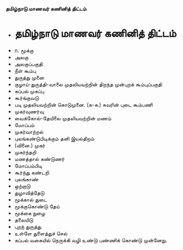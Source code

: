 **தமிழ்நாடு மாணவர் கணினித் திட்டம்**
- # தமிழ்நாடு மாணவர் கணினித் திட்டம்
- n. மூக்கு
- அலகு
- அலகுப்பகுதி
- நீள் கூம்பு
- துருத்து முனை
- குழாய்-துருத்தி-வாலை முதலியவற்றின் திறந்த முன்புறக் கூம்புப்பகுதி
- கப்பல் முகப்பு
- கூர்ங்குவடு
- படி முதலியவற்றின் கொடுமுனை. (க-க.) சுவரின் புடை கூம்பணி
- முகர்வுணர்வு
- வைக்கோல்-தேயிலை முதலியவற்றின் மணம்
- மோப்பம்
- முகர்வாற்றல்
- புலங்கண்டுபிடிக்கும் தனி இயல்திறம்
- (வினை.) முகர்
- முகர்ந்தறி
- மணத்தால் கண்டுணர்
- மோப்பம்பிடி
- கூர்ந்து கண்டறி
- புலங்காண்
- ஒற்றாடு
- துழாவித்தேடு
- மூக்கால் துடை
- மூக்குகொண்டு தேய்
- மூக்கை நுழை
- தலையிடு
- புறந் துருத்து
- உள்ளே துளைத்துச் செல்
- கப்பல் வகையில் நெருக்கி வழி உண்டு பண்ணிக் கொண்டு முன்னேறு.

